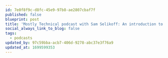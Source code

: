 ```yaml
---
id: 7e0f8f9c-d8fc-45e9-97b8-ae2807cbaf7f
published: false
blueprint: post
title: 'Mostly Technical podcast with Sam Selikoff: An introduction to React Server Components'
social_always_link_to_blog: false
tags:
  - podcasts
updated_by: 97c59bba-acb7-406d-9278-abc37e3f76a9
updated_at: 1699599353
---
```

